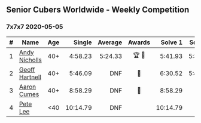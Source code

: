 ## Senior Cubers Worldwide - Weekly Competition
### 7x7x7 2020-05-05

| # | Name | Age | Single | Average | Awards | Solve 1 | Solve 2 | Solve 3 | Video |
| :--: | -- | :--: | --: | --: | :--: | --: | --: | --: | :-- |
| 1 | [Andy Nicholls](../../persons/andy_nicholls.md) | 40+ | 4:58.23 | 5:24.33 | 🏆 🥇 | 5:41.93 | 5:32.84 | 4:58.23 | [Link](https://www.facebook.com/events/557526585195168/permalink/558592678421892/) |
| 2 | [Geoff Hartnell](../../persons/geoff_hartnell.md) | 40+ | 5:46.09 | DNF | 🥈 | 6:30.52 | 5:46.09 | DNS | [Link](https://www.facebook.com/events/557526585195168/permalink/557747151839778/) |
| 3 | [Aaron Cumes](../../persons/aaron_cumes.md) | 40+ | 8:58.29 | DNF | 🥉 | 8:58.29 | DNS | DNS | [Link](https://www.facebook.com/events/557526585195168/permalink/557741281840365/) |
| 4 | [Pete Lee](../../persons/pete_lee.md) | <40 | 10:14.79 | DNF |  | 10:14.79 | DNS | DNS | [Link](https://www.facebook.com/events/557526585195168/permalink/557744185173408/) |

<!-- Global site tag (gtag.js) - Google Analytics -->
<script async src="https://www.googletagmanager.com/gtag/js?id=UA-86348435-3"></script>
<script>window.dataLayer = window.dataLayer || []; function gtag() {dataLayer.push(arguments);} gtag('js', new Date()); gtag('config', 'UA-86348435-3');</script>
